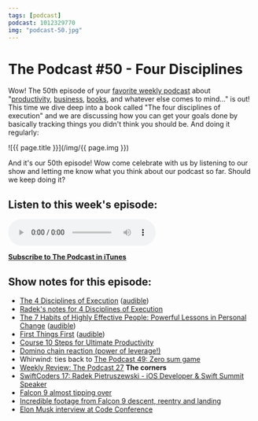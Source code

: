 ```yaml
---
tags: [podcast]
podcast: 1012329770
img: "podcast-50.jpg"
---
```


# The Podcast #50 - Four Disciplines

Wow! The 50th episode of your [favorite weekly podcast][p] about "[productivity](/productivity), [business](/business), [books](/books), and whatever else comes to mind..." is out! This time we dive deep into a book called "The four disciplines of execution" and we are discussing how you can get your goals done by basically tracking things you didn't think you should be. And doing it regularly:

<!--More-->

![{{ page.title }}](/img/{{ page.img }})

And it's our 50th episode! Wow come celebrate with us by listening to our show and letting me know what you think about our podcast so far. Should we keep doing it?

## Listen to this week's episode:

<audio controls>
<source src="https://files.nozbe.com/podcast/050.mp3" type="audio/mpeg">
</audio>

**[Subscribe to The Podcast in iTunes][i]**

## Show notes for this episode:

  * [The 4 Disciplines of Execution](http://www.amazon.com/Disciplines-Execution-Covey-Rajan-Kaicker/dp/1471142086/) ([audible](http://www.audible.com/pd/Business/The-4-Disciplines-of-Execution-Audiobook/B00DD0846Q/))
  * [Radek's notes for 4 Disciplines of Execution](http://radex.io/books/4dx/)
  * [The 7 Habits of Highly Effective People: Powerful Lessons in Personal Change](http://www.amazon.com/Habits-Highly-Effective-People-Powerful/dp/1451639619/) ([audible](http://www.audible.com/pd/Business/The-7-Habits-of-Highly-Effective-People-Audiobook/B002V5HAL4/))
  * [First Things First](http://www.amazon.com/First-Things-Stephen-R-Covey/dp/0684802031/) ([audible](http://www.audible.com/pd/Business/First-Things-First-Audiobook/B002V02X6Q/))
  * [Course 10 Steps for Ultimate Productivity](https://www.youtube.com/playlist?list=PL4VGcOPPsP4OnVuDc-4D0PXzlKET4FhgL)
  * [Domino chain reaction (power of leverage!)](https://www.youtube.com/watch?v=y97rBdSYbkg)
  * Whirwind: ties back to [The Podcast 49: Zero sum game](/podcast-49)
  * [Weekly Review: The Podcast 27](/podcast-27)
**The corners**
  * [SwiftCoders 17: Radek Pietruszewski - iOS Developer & Swift Summit Speaker](http://swiftcoders.podbean.com/e/17-radek-pietruszewski-ios-developer-at-nozbe/)
  * [Falcon 9 almost tipping over](http://imgur.com/a/v1hUd)
  * [Incredible footage from Falcon 9 descent, reentry and landing](https://www.youtube.com/watch?v=4jEz03Z8azc)
  * [Elon Musk interview at Code Conference](https://www.youtube.com/watch?v=wsixsRI-Sz4)

[e]: /podcast-50
[p]: /podcast
[n]: https://michael.gratis/nozbe
[r]: https://michael.gratis/radex
[i]: https://michael.gratis/thepodcast